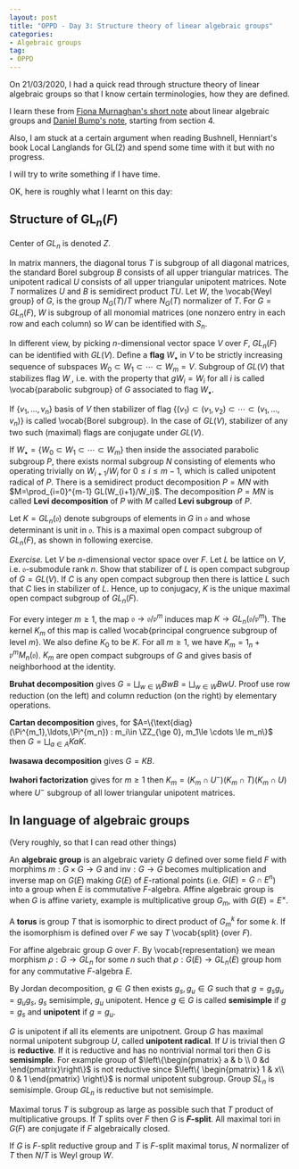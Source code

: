 ```yaml
---
layout: post
title: "OPPD - Day 3: Structure theory of linear algebraic groups"
categories: 
- Algebraic groups
tag: 
- OPPD
---
```


On 21/03/2020, I had a quick read through structure theory of linear algebraic groups
so that I know certain terminologies, how they are defined. 

I learn these from [Fiona Murnaghan's short note](http://www.math.toronto.edu/murnaghan/courses/algp.pdf)
about linear algebraic groups and [Daniel Bump's note](http://sporadic.stanford.edu/bump/math263/hecke.pdf),
starting from section 4. 

Also, I am stuck at a certain argument when reading Bushnell, Henniart's book 
Local Langlands for GL(2) and spend some time with it but with no 
progress. 

I will try to write something if I have time. 

OK, here is roughly what I learnt on this day:

## Structure of $\text{GL}_n(F)$
Center of $GL_n$ is denoted $Z$. 

In matrix manners, the diagonal torus $T$ 
is subgroup of all diagonal matrices, the 
standard Borel subgroup $B$ consists of all 
upper triangular matrices. The unipotent radical 
$U$ consists of all upper triangular unipotent 
matrices. Note $T$ normalizes $U$ and $B$ is 
semidirect product $TU$. Let $W$, the \vocab{Weyl 
group} of $G$, is the group $N_G(T)/T$ where 
$N_G(T)$ normalizer of $T$. For $G=GL_n(F)$,
$W$ is subgroup of all monomial matrices (one 
nonzero entry in each row and each column) so 
$W$ can be identified with $S_n$.

In different view, by picking $n$-dimensional vector 
space $V$ over $F$, $GL_n(F)$ can be identified with 
$GL(V)$. Define a **flag** $W_{\bullet}$ in $V$
to be strictly increasing sequence of subspaces 
$W_0\subset W_1\subset \cdots \subset W_m=V$. 
Subgroup of $GL(V)$ that stabilizes flag $W_{.}$,
i.e. with the property that $gW_i=W_i$ for all $i$ 
is called \vocab{parabolic subgroup} of $G$
associated to flag $W_{\bullet}$.

If $\{v_1,\ldots, v_n\}$ basis of $V$ then 
stabilizer of flag $\{(v_1)\subset (v_1,v_2)\subset 
\cdots \subset (v_1,\ldots, v_n)\}$ is called 
\vocab{Borel subgroup}. In the case of $GL(V)$,
stabilizer of any two such (maximal) flags 
are conjugate under $GL(V)$. 

If $W_{\bullet}=\{W_0\subset W_1\subset \cdots 
\subset W_m\}$ then inside the associated 
parabolic subgroup $P$, there exists normal 
subgroup $N$ consisting of elements who operating 
trivially on $W_{i+1}/W_i$ for $0\le i \le m-1$,
which is called unipotent radical of $P$. 
There is a semidirect product decomposition $P=MN$
with $M=\prod_{i=0}^{m-1} GL(W_{i+1}/W_i)$. 
The decomposition $P=MN$ is called **Levi 
decomposition** of $P$ with $M$ called **Levi
subgroup** of $P$. 

Let $K=GL_n(\mathfrak{o})$ denote subgroups of 
elements in $G$ in $\mathfrak{o}$ and whose 
determinant is unit in $\mathfrak{o}$. This 
is a maximal open compact subgroup of $GL_n(F)$,
as shown in following exercise.

*Exercise.*
Let $V$ be $n$-dimensional vector space over $F$.
Let $L$ be lattice on $V$, i.e. $\mathfrak{o}$-submodule 
rank $n$. Show that stabilizer of $L$ is open compact 
subgroup of $G=GL(V)$. If $C$ is any open compact 
subgroup then there is lattice $L$ such that 
$C$ lies in stabilizer of $L$. Hence, up to 
conjugacy, $K$ is the unique maximal open compact subgroup 
of $GL_n(F)$. 

For every integer $m\ge 1$, the map $\mathfrak{o} 
\to \mathfrak{o}/\mathfrak{p}^m$ induces map 
$K\to GL_n(\mathfrak{o}/\mathfrak{p}^m)$. 
The kernel $K_m$ of this map is called 
\vocab{principal congruence subgroup of level $m$}.
We also define $K_0$ to be $K$. For all $m\ge 1$,
we have $K_m = 1_n+\mathfrak{p}^m M_n(\mathfrak{o})$.
$K_m$ are open compact subgroups of $G$ and 
gives basis of neighborhood at the identity. 

**Bruhat decomposition** gives 
$G=\bigsqcup_{w\in W}BwB=\bigsqcup_{w\in W}BwU$.
Proof use row reduction (on the left) and 
column reduction (on the right) by elementary
operations.

**Cartan decomposition** gives,
for $A=\{\text{diag}(\Pi^{m_1},\ldots,\Pi^{m_n})
: m_i\in \ZZ_{\ge 0}, m_1\le \cdots \le m_n\}$ then 
$G=\bigsqcup_{a\in A} KaK$. 

**Iwasawa decomposition** gives $G=KB$. 

**Iwahori factorization** gives 
for $m\ge 1$ then $K_m=(K_m\cap U^-)(K_m\cap T)
(K_m\cap U)$ where $U^-$ subgroup of all 
lower triangular unipotent matrices. 

## In language of algebraic groups
(Very roughly, so that I can read other things)


An **algebraic group** is an algebraic variety $G$
defined over some field $F$ with morphims $m:G\times 
G\to G$ and $\text{inv}: G\to G$ becomes multiplication 
and inverse map on $G(E)$ making $G(E)$ of 
$E$-rational points (i.e. $G(E)=G\cap E^n$) into 
a group when $E$ is commutative $F$-algebra. 
Affine algebraic group is when $G$ is affine variety, 
example is multiplicative group $G_m$, with 
$G(E)=E^{\times}$. 

A **torus** is group $T$ that is isomorphic to 
direct product of $G_m^k$ for some $k$. If 
the isomorphism is defined over $F$ we say $T$ 
\vocab{split} (over $F$). 

For affine algebraic group $G$ over $F$. 
By \vocab{representation} we mean morphism 
$\rho:G\to GL_n$ for some $n$ such that 
$\rho:G(E)\to GL_n(E)$ group hom for any 
commutative $F$-algebra $E$. 

By Jordan decomposition, $g\in G$ then 
exists $g_s,g_u\in G$ such that $g=g_sg_u=g_ug_s$,
$g_s$ semisimple, $g_u$ unipotent.
Hence $g\in G$ is called **semisimple**
if $g=g_s$ and **unipotent** if $g=g_u$. 

$G$ is unipotent if all its elements are unipotnent.
Group $G$ has maximal normal unipotent subgroup 
$U$, called **unipotent radical**. If $U$ 
is trivial then $G$ is **reductive**. 
If it is reductive and has no nontrivial normal 
tori then $G$ is **semisimple**. For example 
group of $\left\{\begin{pmatrix}
a & b \\ 0 &d
\end{pmatrix}\right\}$ is not reductive since 
$\left\{ \begin{pmatrix}
1 & x\\ 0 & 1
\end{pmatrix} \right\}$ is normal unipotent subgroup.
Group $SL_n$ is semisimple. Group $GL_n$ is 
reductive but not semisimple. 

Maximal torus $T$ is subgroup as large as possible 
such that $T$ product of multiplicative groups. 
If $T$ splits over $F$ then $G$ is **$F$-split**.
All maximal tori in $G(F)$ are conjugate if $F$
algebraically closed. 

If $G$ is $F$-split reductive group and $T$ is 
$F$-split maximal torus, $N$ normalizer of $T$
then $N/T$ is Weyl group $W$. 